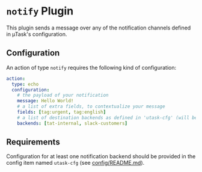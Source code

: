 # `notify` Plugin

This plugin sends a message over any of the notification channels defined in µTask's configuration.

## Configuration

An action of type `notify` requires the following kind of configuration:

```yaml
action:
  type: echo
  configuration:
    # the payload of your notification
    message: Hello World! 
    # a list of extra fields, to contextualize your message
    fields: [tag:urgent, tag:english] 
    # a list of destination backends as defined in 'utask-cfg' (will be sent to ALL backends if left empty or null)
    backends: [tat-internal, slack-customers] 
```

## Requirements

Configuration for at least one notification backend should be provided in the config item named `utask-cfg` (see [config/README.md](https://github.com/ovh/utask/blob/master/config/README.md)).